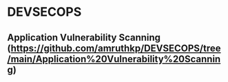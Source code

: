 # DEVSECOPS



## Application Vulnerability Scanning (https://github.com/amruthkp/DEVSECOPS/tree/main/Application%20Vulnerability%20Scanning)
